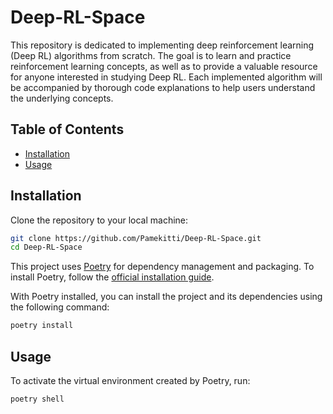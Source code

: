 # Deep-RL-Space

This repository is dedicated to implementing deep reinforcement learning (Deep RL) algorithms from scratch. The goal is to learn and practice reinforcement learning concepts, as well as to provide a valuable resource for anyone interested in studying Deep RL. Each implemented algorithm will be accompanied by thorough code explanations to help users understand the underlying concepts.

## Table of Contents

- [Installation](#installation)
- [Usage](#usage)

## Installation

Clone the repository to your local machine:
    
```bash
git clone https://github.com/Pamekitti/Deep-RL-Space.git
cd Deep-RL-Space
```

This project uses [Poetry](https://python-poetry.org/) for dependency management and packaging. To install Poetry, follow the [official installation guide](https://python-poetry.org/docs/#installation).

With Poetry installed, you can install the project and its dependencies using the following command:

```bash
poetry install
```

## Usage

To activate the virtual environment created by Poetry, run:

```bash
poetry shell
```


